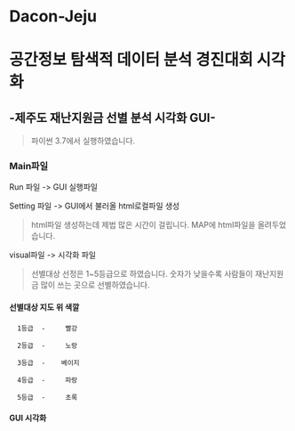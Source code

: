 # Dacon-Jeju
# 공간정보 탐색적 데이터 분석 경진대회 시각화

## -제주도 재난지원금 선별 분석 시각화 GUI-

> 파이썬 3.7에서 실행하였습니다.

### Main파일

Run 파일 -> GUI 실행파일 

Setting 파일 -> GUI에서 불러올 html로컬파일 생성

>html파일 생성하는데 제법 많은 시간이 걸립니다. MAP에 html파일을 올려두었습니다.

visual파일 -> 시각화 파일

> 선별대상 선정은 1~5등급으로 하였습니다. 숫자가 낮을수록 사람들이 재난지원금 많이 쓰는 곳으로 선별하였습니다.

#### 선별대상   지도 위 색깔

      1등급  -     빨강

      2등급  -     노랑

      3등급  -    베이지

      4등급  -     파랑

      5등급  -     초록

#### GUI 시각화
